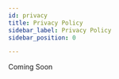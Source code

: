 ```yaml
---
id: privacy
title: Privacy Policy
sidebar_label: Privacy Policy
sidebar_position: 0

---
```

Coming Soon
